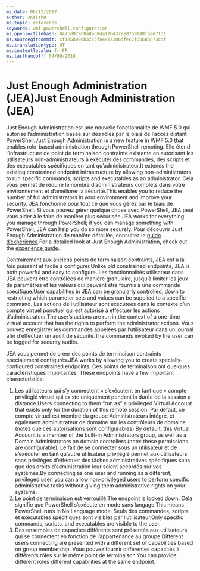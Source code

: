 ```yaml
---
ms.date: 06/12/2017
author: JKeithB
ms.topic: reference
keywords: wmf,powershell,configuration
ms.openlocfilehash: 847bd978b0a8ad8daf26d37ee8759f88fba67f31
ms.sourcegitcommit: cf195b090b3223fa4917206dfec7f0b603873cdf
ms.translationtype: HT
ms.contentlocale: fr-FR
ms.lasthandoff: 04/09/2018
---
```

# <a name="just-enough-administration-jea"></a><span data-ttu-id="e4405-102">Just Enough Administration (JEA)</span><span class="sxs-lookup"><span data-stu-id="e4405-102">Just Enough Administration (JEA)</span></span>
<span data-ttu-id="e4405-103">Just Enough Administration est une nouvelle fonctionnalité de WMF 5.0 qui autorise l’administration basée sur des rôles par le biais de l’accès distant PowerShell.</span><span class="sxs-lookup"><span data-stu-id="e4405-103">Just Enough Administration is a new feature in WMF 5.0 that enables role-based administration through PowerShell remoting.</span></span>  <span data-ttu-id="e4405-104">Elle étend l’infrastructure de point de terminaison contrainte existante en autorisant les utilisateurs non-administrateurs à exécuter des commandes, des scripts et des exécutables spécifiques en tant qu’administrateur.</span><span class="sxs-lookup"><span data-stu-id="e4405-104">It extends the existing constrained endpoint infrastructure by allowing non-administrators to run specific commands, scripts and executables as an administrator.</span></span>  <span data-ttu-id="e4405-105">Cela vous permet de réduire le nombre d’administrateurs complets dans votre environnement et d’améliorer la sécurité.</span><span class="sxs-lookup"><span data-stu-id="e4405-105">This enables you to reduce the number of full administrators in your environment and improve your security.</span></span>  <span data-ttu-id="e4405-106">JEA fonctionne pour tout ce que vous gérez par le biais de PowerShell. Si vous pouvez gérer quelque chose avec PowerShell, JEA peut vous aider à le faire de manière plus sécurisée.</span><span class="sxs-lookup"><span data-stu-id="e4405-106">JEA works for everything you manage through PowerShell; if you can manage something with PowerShell, JEA can help you do so more securely.</span></span>  <span data-ttu-id="e4405-107">Pour découvrir Just Enough Administration de manière détaillée, consultez le [guide d’expérience](http://aka.ms/JEA).</span><span class="sxs-lookup"><span data-stu-id="e4405-107">For a detailed look at Just Enough Administration, check out the [experience guide](http://aka.ms/JEA).</span></span>

<span data-ttu-id="e4405-108">Contrairement aux anciens points de terminaison contraints, JEA est à la fois puissant et facile à configurer.</span><span class="sxs-lookup"><span data-stu-id="e4405-108">Unlike old constrained endpoints, JEA is both powerful and easy to configure.</span></span>  <span data-ttu-id="e4405-109">Les fonctionnalités utilisateur dans JEA peuvent être contrôlées de manière granulaire, jusqu’à limiter les jeux de paramètres et les valeurs qui peuvent être fournis à une commande spécifique.</span><span class="sxs-lookup"><span data-stu-id="e4405-109">User capabilities in JEA can be granularly controlled, down to restricting which parameter sets and values can be supplied to a specific command.</span></span> <span data-ttu-id="e4405-110">Les actions de l’utilisateur sont exécutées dans le contexte d’un compte virtuel ponctuel qui est autorisé à effectuer les actions d’administrateur.</span><span class="sxs-lookup"><span data-stu-id="e4405-110">The user’s actions are run in the context of a one-time virtual account that has the rights to perform the administrator actions.</span></span>  <span data-ttu-id="e4405-111">Vous pouvez enregistrer les commandes appelées par l’utilisateur dans un journal afin d’effectuer un audit de sécurité.</span><span class="sxs-lookup"><span data-stu-id="e4405-111">The commands invoked by the user can be logged for security audits.</span></span>

<span data-ttu-id="e4405-112">JEA vous permet de créer des points de terminaison contraints spécialement configurés.</span><span class="sxs-lookup"><span data-stu-id="e4405-112">JEA works by allowing you to create specially-configured constrained endpoints.</span></span>  <span data-ttu-id="e4405-113">Ces points de terminaison ont quelques caractéristiques importantes :</span><span class="sxs-lookup"><span data-stu-id="e4405-113">These endpoints have a few important characteristics:</span></span>

1. <span data-ttu-id="e4405-114">Les utilisateurs qui s’y connectent « s’exécutent en tant que » compte privilégié virtuel qui existe uniquement pendant la durée de la session à distance.</span><span class="sxs-lookup"><span data-stu-id="e4405-114">Users connecting to them “run as” a privileged Virtual Account that exists only for the duration of this remote session.</span></span>  <span data-ttu-id="e4405-115">Par défaut, ce compte virtuel est membre du groupe Administrateurs intégré, et également administrateur de domaine sur les contrôleurs de domaine (notez que ces autorisations sont configurables).</span><span class="sxs-lookup"><span data-stu-id="e4405-115">By default, this Virtual Account is a member of the built-in Administrators group, as well as a Domain Administrators on domain controllers (note: these permissions are configurable).</span></span> <span data-ttu-id="e4405-116">Le fait de se connecter sous un utilisateur et de s’exécuter en tant qu’autre utilisateur privilégié permet aux utilisateurs sans privilèges d’effectuer des tâches administratives spécifiques sans que des droits d’administration leur soient accordés sur vos systèmes.</span><span class="sxs-lookup"><span data-stu-id="e4405-116">By connecting as one user and running as a different, privileged user, you can allow non-privileged users to perform specific administrative tasks without giving them administrative rights on your systems.</span></span>
2. <span data-ttu-id="e4405-117">Le point de terminaison est verrouillé.</span><span class="sxs-lookup"><span data-stu-id="e4405-117">The endpoint is locked down.</span></span>  <span data-ttu-id="e4405-118">Cela signifie que PowerShell s’exécute en mode sans langage.</span><span class="sxs-lookup"><span data-stu-id="e4405-118">This means PowerShell runs in No Language mode.</span></span>  <span data-ttu-id="e4405-119">Seuls des commandes, scripts et exécutables spécifiques sont visibles par l’utilisateur.</span><span class="sxs-lookup"><span data-stu-id="e4405-119">Only specific commands, scripts, and executables are visible to the user.</span></span>
3. <span data-ttu-id="e4405-120">Des ensembles de capacités différents sont présentés aux utilisateurs qui se connectent en fonction de l’appartenance au groupe.</span><span class="sxs-lookup"><span data-stu-id="e4405-120">Different users connecting are presented with a different set of capabilities based on group membership.</span></span>  <span data-ttu-id="e4405-121">Vous pouvez fournir différentes capacités à différents rôles sur le même point de terminaison.</span><span class="sxs-lookup"><span data-stu-id="e4405-121">You can provide different roles different capabilities at the same endpoint.</span></span>